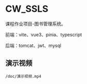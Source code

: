 # CW_SSLS

课程作业项目-图书管理系统。

前端：vite、vue3、pinia、typescript

后端：tomcat、jwt、mysql

## 演示视频

`/doc/演示视频.mp4`
